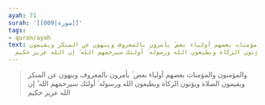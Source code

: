 ```yaml
---
ayah: 71
surah: '[[009|سورة]]'
tags:
- quran/ayah
text: والمؤمنون والمؤمنات بعضهم أولياء بعض ۚ يأمرون بالمعروف وينهون عن المنكر ويقيمون
  الصلاة ويؤتون الزكاة ويطيعون الله ورسوله ۚ أولئك سيرحمهم الله ۗ إن الله عزيز حكيم
---
```

> والمؤمنون والمؤمنات بعضهم أولياء بعض ۚ يأمرون بالمعروف وينهون عن المنكر ويقيمون الصلاة ويؤتون الزكاة ويطيعون الله ورسوله ۚ أولئك سيرحمهم الله ۗ إن الله عزيز حكيم
